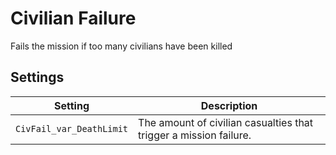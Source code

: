 # Civilian Failure
Fails the mission if too many civilians have been killed

## Settings
| Setting                  | Description                                                       |
| ------------------------ | ----------------------------------------------------------------- |
| `CivFail_var_DeathLimit` | The amount of civilian casualties that trigger a mission failure. |
